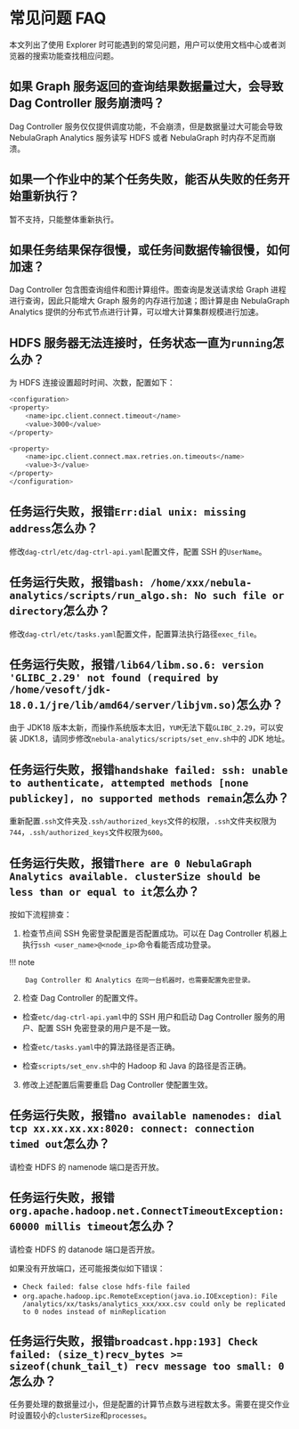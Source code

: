 # 常见问题 FAQ

本文列出了使用 Explorer 时可能遇到的常见问题，用户可以使用文档中心或者浏览器的搜索功能查找相应问题。

## 如果 Graph 服务返回的查询结果数据量过大，会导致 Dag Controller 服务崩溃吗？

Dag Controller 服务仅仅提供调度功能，不会崩溃，但是数据量过大可能会导致 NebulaGraph Analytics 服务读写 HDFS 或者 NebulaGraph 时内存不足而崩溃。

## 如果一个作业中的某个任务失败，能否从失败的任务开始重新执行？

暂不支持，只能整体重新执行。

## 如果任务结果保存很慢，或任务间数据传输很慢，如何加速？

Dag Controller 包含图查询组件和图计算组件。图查询是发送请求给 Graph 进程进行查询，因此只能增大 Graph 服务的内存进行加速；图计算是由 NebulaGraph Analytics 提供的分布式节点进行计算，可以增大计算集群规模进行加速。

## HDFS 服务器无法连接时，任务状态一直为`running`怎么办？

为 HDFS 连接设置超时时间、次数，配置如下：

```bash
<configuration>
<property>
    <name>ipc.client.connect.timeout</name>
    <value>3000</value>
</property>

<property>
    <name>ipc.client.connect.max.retries.on.timeouts</name>
    <value>3</value>
</property>
</configuration>
```

## 任务运行失败，报错`Err:dial unix: missing address`怎么办？

修改`dag-ctrl/etc/dag-ctrl-api.yaml`配置文件，配置 SSH 的`UserName`。

## 任务运行失败，报错`bash: /home/xxx/nebula-analytics/scripts/run_algo.sh: No such file or directory`怎么办？

修改`dag-ctrl/etc/tasks.yaml`配置文件，配置算法执行路径`exec_file`。

## 任务运行失败，报错`/lib64/libm.so.6: version 'GLIBC_2.29' not found (required by /home/vesoft/jdk-18.0.1/jre/lib/amd64/server/libjvm.so)`怎么办？

由于 JDK18 版本太新，而操作系统版本太旧，`YUM`无法下载`GLIBC_2.29`，可以安装 JDK1.8，请同步修改`nebula-analytics/scripts/set_env.sh`中的 JDK 地址。

## 任务运行失败，报错`handshake failed: ssh: unable to authenticate, attempted methods [none publickey], no supported methods remain`怎么办？

重新配置`.ssh`文件夹及`.ssh/authorized_keys`文件的权限，`.ssh`文件夹权限为`744`，`.ssh/authorized_keys`文件权限为`600`。

## 任务运行失败，报错`There are 0 NebulaGraph Analytics available. clusterSize should be less than or equal to it`怎么办？

按如下流程排查：

1. 检查节点间 SSH 免密登录配置是否配置成功。可以在 Dag Controller 机器上执行`ssh <user_name>@<node_ip>`命令看能否成功登录。

  !!! note

        Dag Controller 和 Analytics 在同一台机器时，也需要配置免密登录。

2. 检查 Dag Controller 的配置文件。

  - 检查`etc/dag-ctrl-api.yaml`中的 SSH 用户和启动 Dag Controller 服务的用户、配置 SSH 免密登录的用户是不是一致。

  - 检查`etc/tasks.yaml`中的算法路径是否正确。

  - 检查`scripts/set_env.sh`中的 Hadoop 和 Java 的路径是否正确。

3. 修改上述配置后需要重启 Dag Controller 使配置生效。

## 任务运行失败，报错`no available namenodes: dial tcp xx.xx.xx.xx:8020: connect: connection timed out`怎么办？

请检查 HDFS 的 namenode 端口是否开放。

## 任务运行失败，报错`org.apache.hadoop.net.ConnectTimeoutException: 60000 millis timeout`怎么办？

请检查 HDFS 的 datanode 端口是否开放。

如果没有开放端口，还可能报类似如下错误：

- `Check failed: false close hdfs-file failed`
- `org.apache.hadoop.ipc.RemoteException(java.io.IOException): File /analytics/xx/tasks/analytics_xxx/xxx.csv could only be replicated to 0 nodes instead of minReplication`


## 任务运行失败，报错`broadcast.hpp:193] Check failed: (size_t)recv_bytes >= sizeof(chunk_tail_t) recv message too small: 0`怎么办？

任务要处理的数据量过小，但是配置的计算节点数与进程数太多。需要在提交作业时设置较小的`clusterSize`和`processes`。
